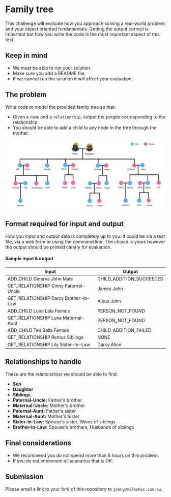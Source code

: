 # Family tree

This challenge will evaluate how you approach solving a real-world problem and your object oriented fundamentals. Getting the output correct is important but how you write the code is the most important aspect of this test.

## Keep in mind

* We must be able to run your solution.
* Make sure you add a README file. 
* If we cannot run the solution it will affect your evaluation.

## The problem

Write code to model the provided family tree so that:

* Given a `name` and a `relationship`, output the people corresponding to the relationship.
* You should be able to add a child to any node in the tree through the mother.

![Image of Tree](tree.png)

## Format required for input and output

How you input and output data is completely up to you.  It could be via a text file, via a web form or using the command line.
The choice is yours however the output should be printed clearly for evaluation.

#### Sample input & output

| Input | Output |
--------|--------|
ADD_CHILD Ginerva John Male | CHILD_ADDITION_SUCCEEDED
GET_RELATIONSHIP Ginny Paternal-Uncle | James John
GET_RELATIONSHIP Darcy Brother-In-Law | Albus John
ADD_CHILD Luna Lola Female | PERSON_NOT_FOUND
GET_RELATIONSHIP Luna Maternal-Aunt | PERSON_NOT_FOUND
ADD_CHILD Ted Bella Female | CHILD_ADDITION_FAILED
GET_RELATIONSHIP Remus Siblings | NONE
GET_RELATIONSHIP Lily Sister-In-Law | Darcy Alice

## Relationships to handle

These are the relationships we should be able to find:

* **Son**
* **Daughter**
* **Siblings**
* **Paternal-Uncle:** Father's brother
* **Maternal-Uncle:** Mother's brother
* **Paternal-Aunt:** Father's sister
* **Maternal-Aunt:** Mother's Sister
* **Sister-In-Law:** Spouse's sister, Wives of siblings
* **Brother-In-Law:** Spouse's brothers, Husbands of siblings


## Final considerations

* We recommend you do not spend more than 6 hours on this problem.
* If you do not implement all scenarios that is OK.

## Submission

Please email a link to your fork of this repository to `jonny@milkchoc.com.au`.
